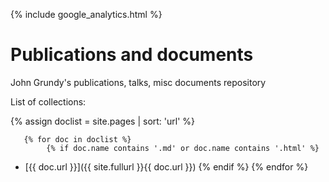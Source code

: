 <meta name="google-site-verification" content="cGgjq3M1u6oI4PVYy-qFMCTnvU0hwT654XD8HE3zX4M" />

{% include google_analytics.html %}

# Publications and documents
John Grundy's publications, talks, misc documents repository

List of collections:

{% assign doclist = site.pages | sort: 'url'  %}
    
       {% for doc in doclist %}
            {% if doc.name contains '.md' or doc.name contains '.html' %}
 - [{{ doc.url }}]({{ site.fullurl }}{{ doc.url }})
            {% endif %}
        {% endfor %}
    

    

